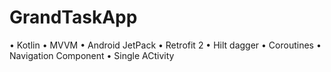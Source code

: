 # GrandTaskApp
• Kotlin
• MVVM 
• Android JetPack
• Retrofit 2
• Hilt dagger
• Coroutines
• Navigation Component
• Single ACtivity

